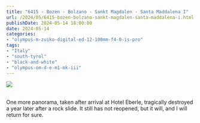 ```yaml
---
title: "6415 - Bozen - Bolzano - Sankt Magdalen - Santa Maddalena I"
url: /2024/05/6415-bozen-bolzano-sankt-magdalen-santa-maddalena-i.html
publishDate: 2024-05-14 18:00:00
date: 2024-05-14
categories:
- "olympus-m-zuiko-digital-ed-12-100mm-f4-0-is-pro"
tags:
- "Italy"
- "south-tyrol"
- "black-and-white"
- "olympus-om-d-e-m1-mk-iii"
---
```

<div class="container">
<div class="center"><a target="_blank" href="https://d25zfm9zpd7gm5.cloudfront.net/1200x1200/2020/20200904_165900-Pano-Edit_lr.jpg"><img class="webfeedsFeaturedVisual" src="https://d25zfm9zpd7gm5.cloudfront.net/0600x0600/2020/20200904_165900-Pano-Edit_lr.jpg" /></a></div>
</div>
<br />

One more panorama, taken after arrival at Hotel Eberle,
tragically destroyed a year later after a rock slide. It
still has not reopened, but it will, and I will return for
sure.
